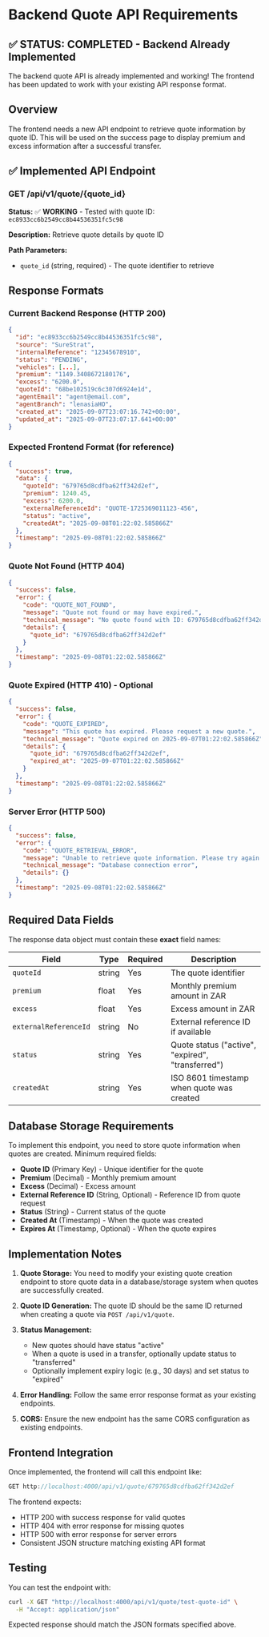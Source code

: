 # Backend Quote API Requirements

## ✅ STATUS: COMPLETED - Backend Already Implemented

The backend quote API is already implemented and working! The frontend has been updated to work with your existing API response format.

## Overview
The frontend needs a new API endpoint to retrieve quote information by quote ID. This will be used on the success page to display premium and excess information after a successful transfer.

## ✅ Implemented API Endpoint

### GET /api/v1/quote/{quote_id}

**Status:** ✅ **WORKING** - Tested with quote ID: `ec8933cc6b2549cc8b44536351fc5c98`

**Description:** Retrieve quote details by quote ID

**Path Parameters:**
- `quote_id` (string, required) - The quote identifier to retrieve

## Response Formats

### Current Backend Response (HTTP 200)
```json
{
  "id": "ec8933cc6b2549cc8b44536351fc5c98",
  "source": "SureStrat",
  "internalReference": "12345678910",
  "status": "PENDING",
  "vehicles": [...],
  "premium": "1149.3408672180176",
  "excess": "6200.0",
  "quoteId": "68be102519c6c307d6924e1d",
  "agentEmail": "agent@email.com",
  "agentBranch": "lenasiaHO",
  "created_at": "2025-09-07T23:07:16.742+00:00",
  "updated_at": "2025-09-07T23:07:17.641+00:00"
}
```

### Expected Frontend Format (for reference)
```json
{
  "success": true,
  "data": {
    "quoteId": "679765d8cdfba62ff342d2ef",
    "premium": 1240.45,
    "excess": 6200.0,
    "externalReferenceId": "QUOTE-1725369011123-456",
    "status": "active",
    "createdAt": "2025-09-08T01:22:02.585866Z"
  },
  "timestamp": "2025-09-08T01:22:02.585866Z"
}
```

### Quote Not Found (HTTP 404)
```json
{
  "success": false,
  "error": {
    "code": "QUOTE_NOT_FOUND",
    "message": "Quote not found or may have expired.",
    "technical_message": "No quote found with ID: 679765d8cdfba62ff342d2ef",
    "details": {
      "quote_id": "679765d8cdfba62ff342d2ef"
    }
  },
  "timestamp": "2025-09-08T01:22:02.585866Z"
}
```

### Quote Expired (HTTP 410) - Optional
```json
{
  "success": false,
  "error": {
    "code": "QUOTE_EXPIRED",
    "message": "This quote has expired. Please request a new quote.",
    "technical_message": "Quote expired on 2025-09-07T01:22:02.585866Z",
    "details": {
      "quote_id": "679765d8cdfba62ff342d2ef",
      "expired_at": "2025-09-07T01:22:02.585866Z"
    }
  },
  "timestamp": "2025-09-08T01:22:02.585866Z"
}
```

### Server Error (HTTP 500)
```json
{
  "success": false,
  "error": {
    "code": "QUOTE_RETRIEVAL_ERROR",
    "message": "Unable to retrieve quote information. Please try again.",
    "technical_message": "Database connection error",
    "details": {}
  },
  "timestamp": "2025-09-08T01:22:02.585866Z"
}
```

## Required Data Fields

The response data object must contain these **exact** field names:

| Field | Type | Required | Description |
|-------|------|----------|-------------|
| `quoteId` | string | Yes | The quote identifier |
| `premium` | float | Yes | Monthly premium amount in ZAR |
| `excess` | float | Yes | Excess amount in ZAR |
| `externalReferenceId` | string | No | External reference ID if available |
| `status` | string | Yes | Quote status ("active", "expired", "transferred") |
| `createdAt` | string | Yes | ISO 8601 timestamp when quote was created |

## Database Storage Requirements

To implement this endpoint, you need to store quote information when quotes are created. Minimum required fields:

- **Quote ID** (Primary Key) - Unique identifier for the quote
- **Premium** (Decimal) - Monthly premium amount
- **Excess** (Decimal) - Excess amount
- **External Reference ID** (String, Optional) - Reference ID from quote request
- **Status** (String) - Current status of the quote
- **Created At** (Timestamp) - When the quote was created
- **Expires At** (Timestamp, Optional) - When the quote expires

## Implementation Notes

1. **Quote Storage:** You need to modify your existing quote creation endpoint to store quote data in a database/storage system when quotes are successfully created.

2. **Quote ID Generation:** The quote ID should be the same ID returned when creating a quote via `POST /api/v1/quote`.

3. **Status Management:** 
   - New quotes should have status "active"
   - When a quote is used in a transfer, optionally update status to "transferred"
   - Optionally implement expiry logic (e.g., 30 days) and set status to "expired"

4. **Error Handling:** Follow the same error response format as your existing endpoints.

5. **CORS:** Ensure the new endpoint has the same CORS configuration as existing endpoints.

## Frontend Integration

Once implemented, the frontend will call this endpoint like:

```javascript
GET http://localhost:4000/api/v1/quote/679765d8cdfba62ff342d2ef
```

The frontend expects:
- HTTP 200 with success response for valid quotes
- HTTP 404 with error response for missing quotes
- HTTP 500 with error response for server errors
- Consistent JSON structure matching existing API format

## Testing

You can test the endpoint with:

```bash
curl -X GET "http://localhost:4000/api/v1/quote/test-quote-id" \
  -H "Accept: application/json"
```

Expected response should match the JSON formats specified above.
